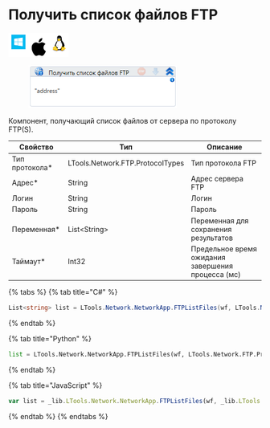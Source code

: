 # Получить список файлов FTP

![](<../../../../.gitbook/assets/image (100) (1) (1) (1) (1) (1) (1) (10) (231).png>)

<figure><img src="../../../../.gitbook/assets/ftp_list_file (1).png" alt=""><figcaption></figcaption></figure>

Компонент, получающий список файлов от сервера по протоколу FTP(S).

| Свойство        | Тип                              | Описание                                           |
| --------------- | -------------------------------- | -------------------------------------------------- |
| Тип протокола\* | LTools.Network.FTP.ProtocolTypes | Тип протокола FTP                                  |
| Адрес\*         | String                           | Адрес сервера FTP                                  |
| Логин           | String                           | Логин                                              |
| Пароль          | String                           | Пароль                                             |
| Переменная\*    | List\<String>                    | Переменная для сохранения результатов              |
| Таймаут\*       | Int32                            | Предельное время ожидания завершения процесса (мс) |

{% tabs %}
{% tab title="C#" %}
```csharp
List<string> list = LTools.Network.NetworkApp.FTPListFiles(wf, LTools.Network.FTP.ProtocolTypes.FTP, "server", "login", "pass", 10000);
```
{% endtab %}

{% tab title="Python" %}
```python
list = LTools.Network.NetworkApp.FTPListFiles(wf, LTools.Network.FTP.ProtocolTypes.FTP, "server", "login", "pass", 10000)
```
{% endtab %}

{% tab title="JavaScript" %}
```javascript
var list = _lib.LTools.Network.NetworkApp.FTPListFiles(wf, _lib.LTools.Network.FTP.ProtocolTypes.FTP, "server", "login", "pass", 10000);
```
{% endtab %}
{% endtabs %}
